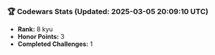### 🏆 Codewars Stats (Updated: 2025-03-05 20:09:10 UTC)

- **Rank:** 8 kyu
- **Honor Points:** 3
- **Completed Challenges:** 1
